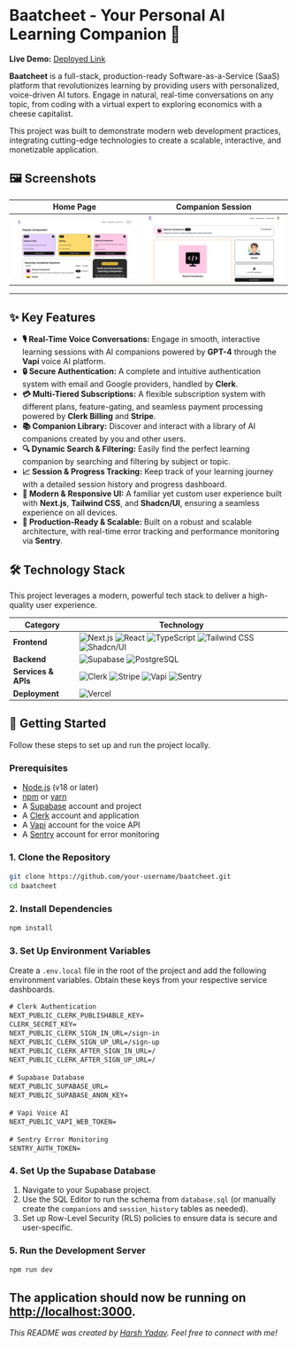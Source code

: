 # Baatcheet - Your Personal AI Learning Companion 🤖

<!-- ![Baatcheet Demo](./public/images/logo.svg)  -->
<!-- Replace with a good screenshot or GIF of your app -->

**Live Demo:** [Deployed Link](https://baatcheet-dusky.vercel.app/) <!-- Replace with your live app link -->

**Baatcheet** is a full-stack, production-ready Software-as-a-Service (SaaS) platform that revolutionizes learning by providing users with personalized, voice-driven AI tutors. Engage in natural, real-time conversations on any topic, from coding with a virtual expert to exploring economics with a cheese capitalist.

This project was built to demonstrate modern web development practices, integrating cutting-edge technologies to create a scalable, interactive, and monetizable application.

## 🖼️ Screenshots

| Home Page                                    | Companion Session                                    |
| -------------------------------------------- | ---------------------------------------------------- |
| ![Home Page Screenshot](public/readme/HomePage.png) | ![Companion Session Screenshot](./public/readme/CompanionSession.png) |

---

## ✨ Key Features

-   **🎙️ Real-Time Voice Conversations:** Engage in smooth, interactive learning sessions with AI companions powered by **GPT-4** through the **Vapi** voice AI platform.
-   **🔒 Secure Authentication:** A complete and intuitive authentication system with email and Google providers, handled by **Clerk**.
-   **💳 Multi-Tiered Subscriptions:** A flexible subscription system with different plans, feature-gating, and seamless payment processing powered by **Clerk Billing** and **Stripe**.
-   **📚 Companion Library:** Discover and interact with a library of AI companions created by you and other users.
-   **🔍 Dynamic Search & Filtering:** Easily find the perfect learning companion by searching and filtering by subject or topic.
-   **📈 Session & Progress Tracking:** Keep track of your learning journey with a detailed session history and progress dashboard.
-   **🎨 Modern & Responsive UI:** A familiar yet custom user experience built with **Next.js**, **Tailwind CSS**, and **Shadcn/UI**, ensuring a seamless experience on all devices.
-   **🚀 Production-Ready & Scalable:** Built on a robust and scalable architecture, with real-time error tracking and performance monitoring via **Sentry**.

## 🛠️ Technology Stack

This project leverages a modern, powerful tech stack to deliver a high-quality user experience.

| Category          | Technology                                                                                                  |
| ----------------- | ----------------------------------------------------------------------------------------------------------- |
| **Frontend**      | ![Next.js](https://img.shields.io/badge/Next.js-000000?logo=nextdotjs) ![React](https://img.shields.io/badge/React-61DAFB?logo=react) ![TypeScript](https://img.shields.io/badge/TypeScript-3178C6?logo=typescript) ![Tailwind CSS](https://img.shields.io/badge/Tailwind_CSS-06B6D4?logo=tailwindcss) ![Shadcn/UI](https://img.shields.io/badge/shadcn/ui-000000) |
| **Backend**       | ![Supabase](https://img.shields.io/badge/Supabase-3FCF8E?logo=supabase) ![PostgreSQL](https://img.shields.io/badge/PostgreSQL-4169E1?logo=postgresql) |
| **Services & APIs** | ![Clerk](https://img.shields.io/badge/Clerk-6C47FF) ![Stripe](https://img.shields.io/badge/Stripe-6772E5?logo=stripe) ![Vapi](https://img.shields.io/badge/Vapi-1A1A1A) ![Sentry](https://img.shields.io/badge/Sentry-362D59?logo=sentry) |
| **Deployment**    | ![Vercel](https://img.shields.io/badge/Vercel-000000?logo=vercel) |

## 🚀 Getting Started

Follow these steps to set up and run the project locally.

### Prerequisites

-   [Node.js](https://nodejs.org/) (v18 or later)
-   [npm](https://www.npmjs.com/) or [yarn](https://yarnpkg.com/)
-   A [Supabase](https://supabase.com/) account and project
-   A [Clerk](https://clerk.com/) account and application
-   A [Vapi](https://vapi.ai/) account for the voice API
-   A [Sentry](https://sentry.io/) account for error monitoring

### 1. Clone the Repository

```bash
git clone https://github.com/your-username/baatcheet.git
cd baatcheet
```

### 2. Install Dependencies

```bash
npm install
```

### 3. Set Up Environment Variables

Create a `.env.local` file in the root of the project and add the following environment variables. Obtain these keys from your respective service dashboards.

```env
# Clerk Authentication
NEXT_PUBLIC_CLERK_PUBLISHABLE_KEY=
CLERK_SECRET_KEY=
NEXT_PUBLIC_CLERK_SIGN_IN_URL=/sign-in
NEXT_PUBLIC_CLERK_SIGN_UP_URL=/sign-up
NEXT_PUBLIC_CLERK_AFTER_SIGN_IN_URL=/
NEXT_PUBLIC_CLERK_AFTER_SIGN_UP_URL=/

# Supabase Database
NEXT_PUBLIC_SUPABASE_URL=
NEXT_PUBLIC_SUPABASE_ANON_KEY=

# Vapi Voice AI
NEXT_PUBLIC_VAPI_WEB_TOKEN=

# Sentry Error Monitoring
SENTRY_AUTH_TOKEN=
```

### 4. Set Up the Supabase Database

1.  Navigate to your Supabase project.
2.  Use the SQL Editor to run the schema from `database.sql` (or manually create the `companions` and `session_history` tables as needed).
3.  Set up Row-Level Security (RLS) policies to ensure data is secure and user-specific.

### 5. Run the Development Server

```bash
npm run dev
```

The application should now be running on [http://localhost:3000](http://localhost:3000).
---

_This README was created by [Harsh Yadav](https://github.com/yadavharsh2004). Feel free to connect with me!_

